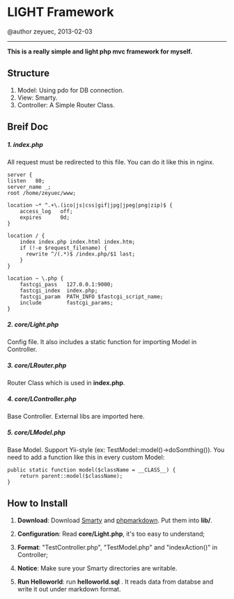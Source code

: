# LIGHT Framework
@author zeyuec, 2013-02-03
* * * 

**This is a really simple and light php mvc framework for myself.**

## Structure
1. Model: Using pdo for DB connection.
2. View: Smarty.
2. Controller: A Simple Router Class.

## Breif Doc
##### 1. index.php
  All request must be redirected to this file. You can do it like this in nginx.
 
    server {
    listen   80; 
    server_name _;
    root /home/zeyuec/www;
    
    location ~* ^.+\.(ico|js|css|gif|jpg|jpeg|png|zip)$ {
        access_log   off;
        expires      0d;
    }

    location / {
        index index.php index.html index.htm;
        if (!-e $request_filename) {
          rewrite ^/(.*)$ /index.php/$1 last;
        }
    }
    
    location ~ \.php {
        fastcgi_pass   127.0.0.1:9000;  
        fastcgi_index  index.php;
        fastcgi_param  PATH_INFO $fastcgi_script_name;
        include        fastcgi_params;
    } 

##### 2. core/Light.php
Config file. It also includes a static function for importing Model in Controller.

##### 3. core/LRouter.php
Router Class which is used in **index.php**.

##### 4. core/LController.php
Base Controller. External libs are imported here.

##### 5. core/LModel.php
Base Model. Support Yii-style (ex: TestModel::model()->doSomthing()). You need to add a  function like this in every custom Model:

    public static function model($className = __CLASS__) {
        return parent::model($className);
    }

## How to Install
1. **Download**: Download [Smarty](http://www.smarty.net/) and [phpmarkdown](http://michelf.ca/projects/php-markdown/). Put them into **lib/**.

2. **Configuration**: Read **core/Light.php**, it's too easy to understand;

3. **Format**: "TestController.php", "TestModel.php" and "indexAction()" in Controller;

4. **Notice**: Make sure your Smarty directories are writable.

5. **Run Helloworld**: run **helloworld.sql** . It reads data from databse and write it out under markdown format.


